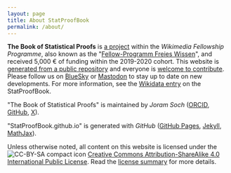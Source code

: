 ```yaml
---
layout: page
title: About StatProofBook
permalink: /about/
---
```



**The Book of Statistical Proofs** is [a project](https://de.wikiversity.org/wiki/Wikiversity:Fellow-Programm_Freies_Wissen/Einreichungen/The_Book_of_Statistical_Proofs) within the *Wikimedia Fellowship Programme*, also known as the "[Fellow-Programm Freies Wissen](https://de.wikiversity.org/wiki/Wikiversity:Fellow-Programm_Freies_Wissen)", and received 5,000 € of funding within the 2019-2020 cohort. This website is [generated from a public repository](https://github.com/StatProofBook/StatProofBook.github.io) and everyone is [welcome to contribute](/contribute/). Please follow us on [BlueSky](https://bsky.app/profile/statproofbook.bsky.social) or [Mastodon](https://mastodon.social/@StatProofBook) to stay up to date on new developments. For more information, see the [Wikidata entry](https://www.wikidata.org/wiki/Q124358310) on the StatProofBook.

"The Book of Statistical Proofs" is maintained by *Joram Soch* ([ORCID](https://orcid.org/0000-0002-8879-5666), [GitHub](https://github.com/JoramSoch), [X](https://twitter.com/JoramSoch)).

"StatProofBook.github.io" is generated with *GitHub* ([GitHub Pages](https://pages.github.com/), [Jekyll](https://github.com/jekyll/jekyll), [MathJax](https://www.mathjax.org/)).

Unless otherwise noted, all content on this website is licensed under the ![CC-BY-SA compact icon](https://licensebuttons.net/l/by-sa/4.0/80x15.png) [Creative Commons Attribution-ShareAlike 4.0 International Public License](https://creativecommons.org/licenses/by-sa/4.0/legalcode). Read the [license summary](https://creativecommons.org/licenses/by-sa/4.0/) for more details.